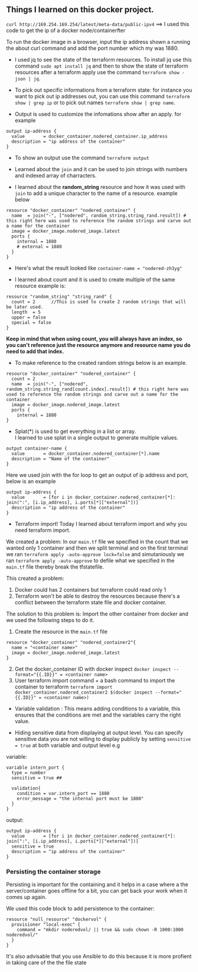## Things I learned on this docker project.

`curl http://169.254.169.254/latest/meta-data/public-ipv4` ==> I used this code to get the ip of a docker node/containerfter 

To run the docker image in a browser, input the ip address shown a running the about curl command and add the port number which my was 1880.

- I used jq to see the state of the terraform resources. To install jq use this command `sudo apt install jq` and then to show the state of terraform resources after a terraform apply use the command `terraform show -json | jq`.

- To pick out specific informations from a terraform state: for instance you want to pick out ip addresses out, you can use this command `terraform show | grep ip` or to pick out names `terraform show | grep name`.

- Output is used to customize the infomations show after an apply. for example 
```
output ip-address {
  value       = docker_container.nodered_container.ip_address
  description = "ip address of the container"
} 

````

- To show an output use the command `terraform output`

- Learned about the `join` and it can be used to join strings with numbers and indexed array of charracters.

- I learned about the **random_string** resource and how it was used with `join` to add a unique character to the name of a resource. 
example below <br/>
```
resource "docker_container" "nodered_container" {
  name  = join("-", ["nodered", random_string.string_rand.result]) # this right here was used to reference the random strings and carve out a name for the container
  image = docker_image.nodered_image.latest
  ports {
    internal = 1880
    # external = 1880
  }
}

```
- Here's what the result looked like `container-name = "nodered-zh3yg"`

- I learned about count and it is used to create multiple of the same resource example is: <br/>
```
resource "random_string" "string_rand" {
  count = 2      //This is used to create 2 random strings that will be later used.
  length  = 5
  upper = false
  special = false
}
```

**Keep in mind that when using count, you will always have an index, so you can't reference just the resource anymore and resource name you do need to add that index.**


- To make reference to the created random strings below is an example. <br/>
```
resource "docker_container" "nodered_container" {
  count = 2
  name  = join("-", ["nodered", random_string.string_rand[count.index].result]) # this right here was used to reference the random strings and carve out a name for the container
  image = docker_image.nodered_image.latest
  ports {
    internal = 1880
}
```

- Splat(*) is used to get everything in a list or array. <br/>
I learned to use splat in a single output to generate multiple values.
```
output container-name {
  value       = docker_container.nodered_container[*].name
  description = "Name of the container"
}
```

Here we used join with the for loop to get an output of ip address and port, below is an example <br/>
```
output ip-address {
  value       = [for i in docker_container.nodered_container[*]: join(":", [i.ip_address], i.ports[*]["external"])]
  description = "ip address of the container"
}
```

- Terraform import! 
Today I learned about terraform import and why you need terraform import.

We created a problem: In our `main.tf` file we specified in the count that we wanted only 1 container and then we split terminal and on the first terminal we ran `terraform apply -auto-approve lock=false` and simutaniously we ran `terraform apply -auto-approve` to defile what we specified in the `main.tf` file thereby break the tfstatefile. 

This created a problem: 
1. Docker could has 2 containers but terraform could read only 1
2. Terraform won't be able to destroy the resources because there's a conflict between the terraform state file and docker container.

The solution to this problem is: Import the other container from docker and we used the following steps to do it. 
1. Create the resource in the `main.tf` file <br/>
```
resource "docker_container" "nodered_container2"{
  name = "<container name>"
  image = docker_image.nodered_image.latest
}
```

2. Get the docker_container ID with docker inspect `docker inspect --format="{{.ID}}" = <container name>`
3. User terraform import command + a bash command to import the container to terraform `terraform import docker_container.nodered_container2 $(docker inspect --format="{{.ID}}" = <container name>)`

- Variable validation : This means adding conditions to a variable, this ensures that the conditions are met and the variables carry the right value.

- Hiding sensitive data from displaying at output level.
You can specify sensitive data you are not willing to display publicly by setting `sensitive = true` at both variable and output level e.g

variable:
```
variable intern_port {
  type = number
  sensitive = true ##

  validation{
    condition = var.intern_port == 1880
    error_message = "the internal port must be 1880"
  }
}
```

output:
```
output ip-address {
  value       = [for i in docker_container.nodered_container[*]: join(":", [i.ip_address], i.ports[*]["external"])]
  sensitive = true
  description = "ip address of the container"
}
```
### Persisting the container storage
Persisting is important for the containing and it helps in a case where a the server/container goes offline for a bit, you can get back your work when it comes up again.

We used this code block to add persistence to the container:
```
resource "null_resource" "dockervol" {
  provisioner "local-exec" {
    command = "mkdir noderedvol/ || true && sudo chown -R 1000:1000 noderedvol/"
  }
}
```
It's also advisable that you use Ansible to do this because it is more profient in taking care of the the file state